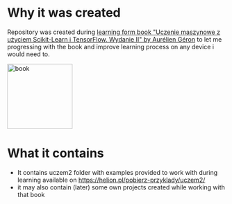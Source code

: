 # Why it was created
Repository was created during [learning form book "Uczenie maszynowe z użyciem Scikit-Learn i TensorFlow. Wydanie II" by Aurélien Géron](https://helion.pl/ksiazki/uczenie-maszynowe-z-uzyciem-scikit-learn-i-tensorflow-wydanie-ii-aur-lien-g-ron,uczem2.htm) to let me progressing with the book and improve learning process on any device i would need to.

<img src="https://images-na.ssl-images-amazon.com/images/I/51aqYc1QyrL._SX379_BO1,204,203,200_.jpg" title="book" width="150" />


# What it contains
- It contains uczem2 folder with examples provided to work with during learning available on https://helion.pl/pobierz-przyklady/uczem2/
- it may also contain (later) some own projects created while working with that book